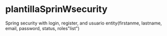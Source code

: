 # plantillaSprinWsecurity
Spring security with login, register, and usuario entity(firstanme, lastname, email, password, status, roles"list")
